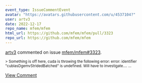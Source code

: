 ```yaml
---
event_type: IssueCommentEvent
avatar: "https://avatars.githubusercontent.com/u/4537104?"
user: artv3
date: 2022-12-17
repo_name: mfem/mfem
html_url: https://github.com/mfem/mfem/pull/3323
repo_url: https://github.com/mfem/mfem
---
```


<a href='https://github.com/artv3' target='_blank'>artv3</a> commented on issue <a href='https://github.com/mfem/mfem/pull/3323' target='_blank'>mfem/mfem#3323</a>.

<small>> Something is off here, cuda is throwing the following error: error: identifier "cublasDgemvStridedBatched" is undefined. Will have to investigate.......</small>

<a href='https://github.com/mfem/mfem/pull/3323' target='_blank'>View Comment</a>